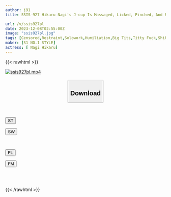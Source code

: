 ```yaml
---
author: j91
title: SSIS-927 Hikaru Nagi's J-cup Is Massaged, Licked, Pinched, And Bukkaked In A Hot Spring Trip Where You Can Expose Your Lustful Desires

url: /v/ssis927pl
date: 2023-12-08T02:55:00Z
image: "ssis927pl.jpg"
tags: [Censored,Restraint,Solowork,Humiliation,Big Tits,Titty Fuck,Shibari	 ]
maker: [S1 NO.1 STYLE]
actress: [ Nagi Hikaru]
---
```



{{< rawhtml >}}

<div class="video" data-videoid="qrKM283B9VCzezQ">
    <a href="javascript:;">
        <img src="/v/ssis927pl/ssis927pl.jpg" width="WIDTH" height="HEIGHT" alt="ssis927pl.mp4" loading="lazy">
    </a>
</div>

<script type="text/javascript" src="https://j91.asia/asset/on-demand-st.js"></script>

<br>
  <link rel="stylesheet" href="https://j91.asia/asset/bs5.css">
  
  <center>
  <button class="btn btn-primary" type="button" data-bs-toggle="collapse" data-bs-target=".multi-collapse" aria-expanded="false" aria-controls="multiCollapseExample1 multiCollapseExample2"><h2>Download</h2></button></center>
</p>
<div class="row">
  <div class="col">
    <div class="collapse multi-collapse" id="multiCollapseExample1">
      <div class="card card-body">
	      	      <br>
<div class="buttons">  
<p><a href="https://streamtape.to/v/qrKM283B9VCzezQ" target="_blank"><button class="btn-hover color-3"><i class="fa fa-download"></i> ST</button></a></p>
<p><a href="https://flaswish.com/37er4dsfz1rj" target="_blank"><button class="btn-hover color-2"><i class="fa fa-download"></i> SW</button></a></p></div>
    </div>
  </div>
</div>
  <div class="col">
    <div class="collapse multi-collapse" id="multiCollapseExample2">
      <div class="card card-body">
	      <br>
<div class="buttons">
<p><a href="javascript:;" target="_blank"><button class="btn-hover color-9"><i class="fa fa-download"></i> FL</button></a></p>
<p><a href="javascript:;" target="_blank"><button class="btn-hover color-8"><i class="fa fa-download"></i> FM</button></a></p></div>
<br><br>
      </div>
    </div>
  </div>
</div>

{{< /rawhtml >}}
